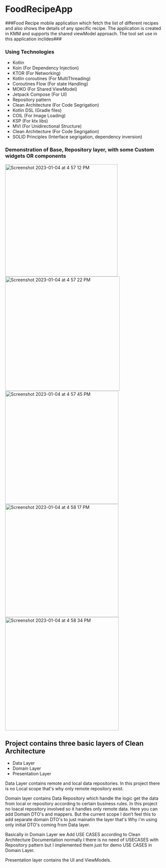 # FoodRecipeApp
###Food Recipe mobile application which fetch the list of different recipes and also shows the details of any specific recipe. The application is created in KMM and supports the shared viewModel approach. The tool set use in this application inclides###
### Using Technologies ###
* Kotlin
* Koin (For Dependency Injection)
* KTOR (For Networking)
* Kotlin coroutines (For MultiThreading)
* Coroutines Flow (For state Handling)
* MOKO (For Shared ViewModel)
* Jetpack Compose (For UI)
* Repository pattern
* Clean Architecture (For Code Segrigation)
* Kotlin DSL (Gradle files)
* COIL (For Image Loading)
* KSP (For ktx libs)
* MVI  (For Unidirectional Structure)
* Clean Architecture (For Code Segrigation)
* SOLID Principles (Interface segrigation, dependency inversion)

### Demonstration of Base, Repository layer, with some Custom widgets OR components ###
<img width="360" alt="Screenshot 2023-01-04 at 4 57 12 PM" src="https://user-images.githubusercontent.com/11786840/210550551-d0c78ed1-68dc-4517-bdef-f4260f8a8990.png">
<img width="367" alt="Screenshot 2023-01-04 at 4 57 22 PM" src="https://user-images.githubusercontent.com/11786840/210550565-de9bb5a6-a3f3-459c-aa37-5b0ae75a2b12.png">
<img width="363" alt="Screenshot 2023-01-04 at 4 57 45 PM" src="https://user-images.githubusercontent.com/11786840/210550572-f3522b82-dcc8-46b5-ad34-6f9dd2349d89.png">
<img width="363" alt="Screenshot 2023-01-04 at 4 58 17 PM" src="https://user-images.githubusercontent.com/11786840/210550587-87d754b1-1299-4a58-be42-8572130c6439.png">
<img width="364" alt="Screenshot 2023-01-04 at 4 58 34 PM" src="https://user-images.githubusercontent.com/11786840/210550609-5ccb5532-6b4c-437a-8761-45681a106396.png">



## Project contains three basic layers of Clean Architecture ##
* Data Layer
* Domain Layer
* Presentation Layer

Data Layer contains remote and local data repositories. In this project there is no Local scope that's why only remote repository exist.

Domain layer contains Data Repository which handle the logic get the data from local or repository according to certain business rules. In this project no loacal repository involved so it handles only remote data. Here you can add Domain DTO's and mappers. But the current scope I don’t feel this to add separate domain DTO's to just mainatin the layer that's Why i'm using only initial DTO's coming from Data layer.

Basically in Domain Layer we Add USE CASES according to Clean Architecture Documentation normally I there is no need of USECASES with Repository pattern but I implemented them just for demo  USE CASES in Domain Layer.

Presentation layer contains the UI and ViewModels. 

